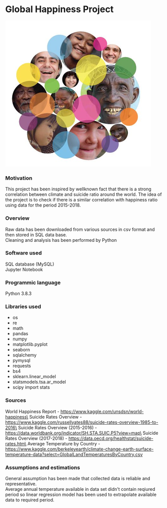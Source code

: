 # Global Happiness Project
![image](./img/image.jpg)

### Motivation
This project has been inspired by wellknown fact that there is a strong correlation between climate and suicide ratio around the world. The idea of the project is to check if there is 
a similar correlation with happiness ratio using data for the period 2015-2018.

### Overview
Raw data has been downloaded from various sources in csv format and then stored in SQL data base.\
Cleaning and analysis has been performed by Python

### Software used
SQL database (MySQL)\
Jupyter Notebook

### Programmic language
Python 3.8.3

### Libraries used
- os
- re
- math
- pandas
- numpy
- matplotlib.pyplot
- seaborn
- sqlalchemy
- pymysql
- requests
- bs4
- sklearn.linear_model
- statsmodels.tsa.ar_model
- scipy import stats

### Sources
World Happiness Report - https://www.kaggle.com/unsdsn/world-happiness\
Suicide Rates Overview - https://www.kaggle.com/russellyates88/suicide-rates-overview-1985-to-2016\
Suicide Rates Overview (2015-2016) - https://data.worldbank.org/indicator/SH.STA.SUIC.P5?view=map\
Suicide Rates Overview (2017-2018) - https://data.oecd.org/healthstat/suicide-rates.htm\
Average Temperature by Country - https://www.kaggle.com/berkeleyearth/climate-change-earth-surface-temperature-data?select=GlobalLandTemperaturesByCountry.csv

### Assumptions and estimations
General assumption has been made that collected data is reliable and representative.\
Average annual temperature available in data set didn't contain reqiured period so linear regression model has been used to extrapolate available data to required period.